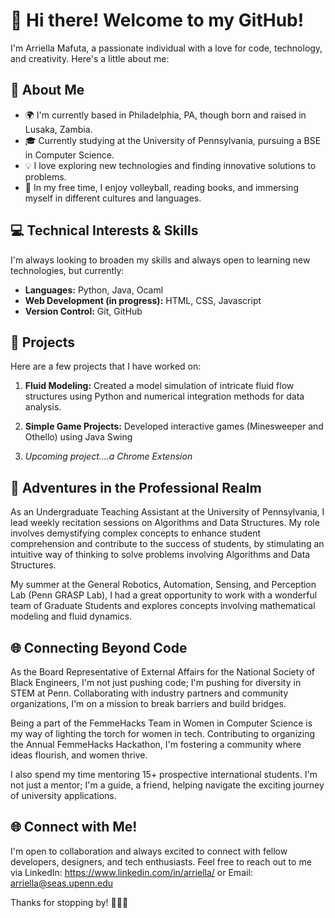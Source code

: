 # 👋 Hi there! Welcome to my GitHub!

I'm Arriella Mafuta, a passionate individual with a love for code, technology, and creativity. Here's a little about me:

## 🚀 About Me

- 🌍 I'm currently based in Philadelphia, PA, though born and raised in Lusaka, Zambia.
- 🎓 Currently studying at the University of Pennsylvania, pursuing a BSE in Computer Science.
- 💡 I love exploring new technologies and finding innovative solutions to problems.
- 🎨 In my free time, I enjoy volleyball, reading books, and immersing myself in different cultures and languages.

## 💻 Technical Interests & Skills

I'm always looking to broaden my skills and always open to learning new technologies, but currently:

- **Languages:** Python, Java, Ocaml
- **Web Development (in progress):** HTML, CSS, Javascript
- **Version Control:** Git, GitHub

## 🌟 Projects

Here are a few projects that I have worked on:

1. **Fluid Modeling:** Created a model simulation of intricate fluid flow structures using Python and numerical integration methods for data analysis.

2. **Simple Game Projects:** Developed interactive games (Minesweeper and Othello) using Java Swing
   
3.  *Upcoming project....a Chrome Extension*


## 💼 Adventures in the Professional Realm

As an Undergraduate Teaching Assistant at the University of Pennsylvania, 
I lead weekly recitation sessions on Algorithms and Data Structures. My role involves demystifying complex concepts to enhance student comprehension
and contribute to the success of students, by stimulating an intuitive way of thinking to solve problems involving Algorithms and Data Structures.

My summer at the General Robotics, Automation, Sensing, and Perception Lab (Penn GRASP Lab),
I had a great opportunity to work with a wonderful team of Graduate Students and explores concepts involving mathematical modeling and fluid dynamics.

## 🌐 Connecting Beyond Code
As the Board Representative of External Affairs for the National Society of Black Engineers,
I'm not just pushing code; I'm pushing for diversity in STEM at Penn. Collaborating with industry partners and community organizations,
I'm on a mission to break barriers and build bridges.

Being a part of the FemmeHacks Team in Women in Computer Science is my way of lighting the torch for women in tech. 
Contributing to organizing the Annual FemmeHacks Hackathon, I'm fostering a community where ideas flourish, and women thrive.

I also spend my time mentoring 15+ prospective international students. I'm not just a mentor; I'm a guide, a friend, helping navigate the exciting journey of university applications.

## 🌐 Connect with Me!

I'm open to collaboration and always excited to connect with fellow developers, designers, and tech enthusiasts.
Feel free to reach out to me via LinkedIn: https://www.linkedin.com/in/arriella/ or Email: arriella@seas.upenn.edu

Thanks for stopping by! 👨‍💻✨


<!---
arriellam/arriellam is a ✨ special ✨ repository because its `README.md` (this file) appears on your GitHub profile.
You can click the Preview link to take a look at your changes.
--->
